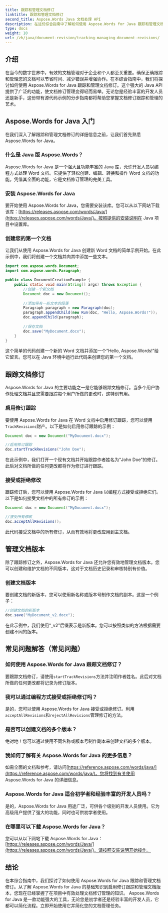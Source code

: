 ```yaml
---
title: 跟踪和管理文档修订
linktitle: 跟踪和管理文档修订
second_title: Aspose.Words Java 文档处理 API
description: 在这份综合指南中了解如何使用 Aspose.Words for Java 跟踪和管理文档修订。获取分步说明和源代码示例。
type: docs
weight: 10
url: /zh/java/document-revision/tracking-managing-document-revisions/
---
```


## 介绍

在当今的数字世界中，有效的文档管理对于企业和个人都至关重要。确保正确跟踪和管理您的文档可以节省时间、减少错误并增强协作。在本综合指南中，我们将探讨如何使用 Aspose.Words for Java 跟踪和管理文档修订。这个强大的 Java API 提供了广泛的功能，使文档修订管理变得轻而易举。无论您是经验丰富的开发人员还是新手，这份带有源代码示例的分步指南都将帮助您掌握文档修订跟踪和管理的艺术。

## Aspose.Words for Java 入门

在我们深入了解跟踪和管理文档修订的详细信息之前，让我们首先熟悉 Aspose.Words for Java。

### 什么是 Java 版 Aspose.Words？

Aspose.Words for Java 是一个强大且功能丰富的 Java 库，允许开发人员以编程方式处理 Word 文档。它提供了轻松创建、编辑、转换和操作 Word 文档的功能。凭借其全面的功能，它是文档修订管理的完美工具。

### 安装 Aspose.Words for Java

要开始使用 Aspose.Words for Java，您需要安装该库。您可以从以下网站下载该库：[https://releases.aspose.com/words/Java/](https://releases.aspose.com/words/Java/)。按照提供的安装说明在 Java 项目中设置库。

### 创建您的第一个文档

让我们从使用 Aspose.Words for Java 创建新 Word 文档的简单示例开始。在此示例中，我们将创建一个文档并向其中添加一些文本。

```java
import com.aspose.words.Document;
import com.aspose.words.Paragraph;

public class DocumentCreationExample {
    public static void main(String[] args) throws Exception {
        //创建一个新文档
        Document doc = new Document();
        
        //添加带有一些文本的段落
        Paragraph paragraph = new Paragraph(doc);
        paragraph.appendChild(new Run(doc, "Hello, Aspose.Words!"));
        doc.appendChild(paragraph);
        
        //保存文档
        doc.save("MyDocument.docx");
    }
}
```

这个简单的代码创建一个新的 Word 文档并添加一个“Hello, Aspose.Words!”给它留言。您可以在 Java 环境中运行此代码来创建您的第一个文档。

## 跟踪文档修订

Aspose.Words for Java 的主要功能之一是它能够跟踪文档修订。当多个用户协作处理文档并且您需要跟踪每个用户所做的更改时，这特别有用。

### 启用修订跟踪

要使用 Aspose.Words for Java 在 Word 文档中启用修订跟踪，您可以使用`TrackRevisions`财产。以下是如何启用修订跟踪的示例：

```java
Document doc = new Document("MyDocument.docx");

//启用修订跟踪
doc.startTrackRevisions("John Doe");
```

在此示例中，我们打开一个现有文档并开始跟踪作者姓名为“John Doe”的修订。此后对文档所做的任何更改都将作为修订进行跟踪。

### 接受或拒绝修改

跟踪修订后，您可以使用 Aspose.Words for Java 以编程方式接受或拒绝它们。以下是如何接受文档中的所有修订的示例：

```java
Document doc = new Document("MyDocument.docx");

//接受所有修改
doc.acceptAllRevisions();
```

此代码接受文档中的所有修订，从而有效地将更改应用到主文档。

## 管理文档版本

除了跟踪修订之外，Aspose.Words for Java 还允许您有效地管理文档版本。您可以创建和维护文档的不同版本，这对于文档历史记录和审核特别有价值。

### 创建文档版本

要创建文档的新版本，您可以使用新名称或版本号制作文档的副本。这是一个例子：

```java
//创建文档的新版本
doc.save("MyDocument_v2.docx");
```

在此示例中，我们使用“_v2”后缀表示是新版本。您可以按照类似的方法根据需要创建不同的版本。

## 常见问题解答（常见问题）

### 如何使用 Aspose.Words for Java 跟踪文档修订？

要跟踪文档修订，请使用`startTrackRevisions`方法并注明作者姓名。此后对文档所做的任何更改都将记录为修订版本。

### 我可以通过编程方式接受或拒绝修订吗？

是的，您可以使用 Aspose.Words for Java 接受或拒绝修订。利用`acceptAllRevisions`和`rejectAllRevisions`管理修订的方法。

### 是否可以创建文档的多个版本？

绝对地！您可以通过使用不同名称或版本号制作副本来创建文档的多个版本。

### 我如何了解有关 Aspose.Words for Java 的更多信息？

如需全面的文档和参考，请访问[https://reference.aspose.com/words/java/](https://reference.aspose.com/words/java/)。您将找到有关使用 Aspose.Words for Java 的详细信息。

### Aspose.Words for Java 适合初学者和经验丰富的开发人员吗？

是的，Aspose.Words for Java 用途广泛，可供各个级别的开发人员使用。它为高级用户提供了强大的功能，同时也可供初学者使用。

### 在哪里可以下载 Aspose.Words for Java？

您可以从以下网站下载 Aspose.Words for Java：[https://releases.aspose.com/words/Java/](https://releases.aspose.com/words/Java/)。请按照安装说明开始操作。

## 结论

在本综合指南中，我们探讨了如何使用 Aspose.Words for Java 跟踪和管理文档修订。从了解 Aspose.Words for Java 的基础知识到启用修订跟踪和管理文档版本，您现在已经掌握了在项目中有效处理文档修订管理的知识。 Aspose.Words for Java 是一款功能强大的工具，无论您是初学者还是经验丰富的开发人员，它都可以简化流程。立即开始使用它并简化您的文档管理任务。